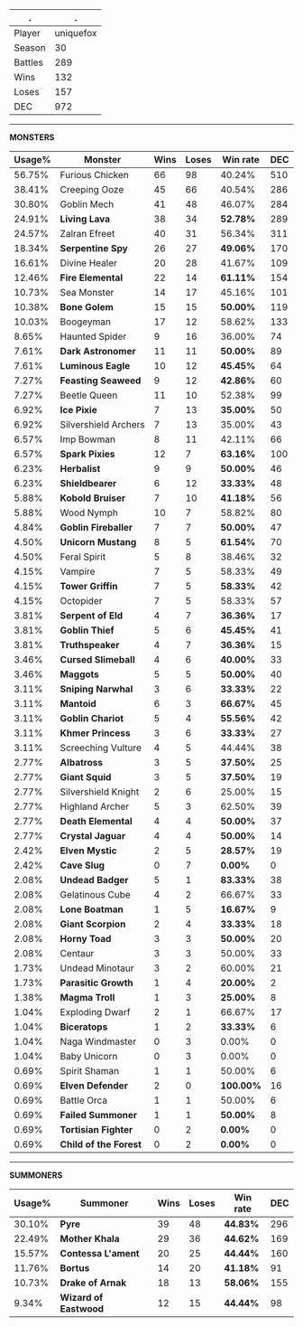 .|.
|-|-
Player|uniquefox
Season|30
Battles|289
Wins|132
Loses|157
DEC|972

---
**MONSTERS**

Usage%|Monster|Wins|Loses|Win rate|DEC|
-|-|-|-|-|-|
56.75%|Furious Chicken|66|98|40.24%|510|
38.41%|Creeping Ooze|45|66|40.54%|286|
30.80%|Goblin Mech|41|48|46.07%|284|
24.91%|**Living Lava**|38|34|**52.78%**|289|
24.57%|Zalran Efreet|40|31|56.34%|311|
18.34%|**Serpentine Spy**|26|27|**49.06%**|170|
16.61%|Divine Healer|20|28|41.67%|109|
12.46%|**Fire Elemental**|22|14|**61.11%**|154|
10.73%|Sea Monster|14|17|45.16%|101|
10.38%|**Bone Golem**|15|15|**50.00%**|119|
10.03%|Boogeyman|17|12|58.62%|133|
8.65%|Haunted Spider|9|16|36.00%|74|
7.61%|**Dark Astronomer**|11|11|**50.00%**|89|
7.61%|**Luminous Eagle**|10|12|**45.45%**|64|
7.27%|**Feasting Seaweed**|9|12|**42.86%**|60|
7.27%|Beetle Queen|11|10|52.38%|99|
6.92%|**Ice Pixie**|7|13|**35.00%**|50|
6.92%|Silvershield Archers|7|13|35.00%|43|
6.57%|Imp Bowman|8|11|42.11%|66|
6.57%|**Spark Pixies**|12|7|**63.16%**|100|
6.23%|**Herbalist**|9|9|**50.00%**|46|
6.23%|**Shieldbearer**|6|12|**33.33%**|48|
5.88%|**Kobold Bruiser**|7|10|**41.18%**|56|
5.88%|Wood Nymph|10|7|58.82%|80|
4.84%|**Goblin Fireballer**|7|7|**50.00%**|47|
4.50%|**Unicorn Mustang**|8|5|**61.54%**|70|
4.50%|Feral Spirit|5|8|38.46%|32|
4.15%|Vampire|7|5|58.33%|49|
4.15%|**Tower Griffin**|7|5|**58.33%**|42|
4.15%|Octopider|7|5|58.33%|57|
3.81%|**Serpent of Eld**|4|7|**36.36%**|17|
3.81%|**Goblin Thief**|5|6|**45.45%**|41|
3.81%|**Truthspeaker**|4|7|**36.36%**|15|
3.46%|**Cursed Slimeball**|4|6|**40.00%**|33|
3.46%|**Maggots**|5|5|**50.00%**|40|
3.11%|**Sniping Narwhal**|3|6|**33.33%**|22|
3.11%|**Mantoid**|6|3|**66.67%**|45|
3.11%|**Goblin Chariot**|5|4|**55.56%**|42|
3.11%|**Khmer Princess**|3|6|**33.33%**|27|
3.11%|Screeching Vulture|4|5|44.44%|38|
2.77%|**Albatross**|3|5|**37.50%**|25|
2.77%|**Giant Squid**|3|5|**37.50%**|19|
2.77%|Silvershield Knight|2|6|25.00%|15|
2.77%|Highland Archer|5|3|62.50%|39|
2.77%|**Death Elemental**|4|4|**50.00%**|37|
2.77%|**Crystal Jaguar**|4|4|**50.00%**|14|
2.42%|**Elven Mystic**|2|5|**28.57%**|19|
2.42%|**Cave Slug**|0|7|**0.00%**|0|
2.08%|**Undead Badger**|5|1|**83.33%**|38|
2.08%|Gelatinous Cube|4|2|66.67%|33|
2.08%|**Lone Boatman**|1|5|**16.67%**|9|
2.08%|**Giant Scorpion**|2|4|**33.33%**|18|
2.08%|**Horny Toad**|3|3|**50.00%**|20|
2.08%|Centaur|3|3|50.00%|33|
1.73%|Undead Minotaur|3|2|60.00%|21|
1.73%|**Parasitic Growth**|1|4|**20.00%**|2|
1.38%|**Magma Troll**|1|3|**25.00%**|8|
1.04%|Exploding Dwarf|2|1|66.67%|17|
1.04%|**Biceratops**|1|2|**33.33%**|6|
1.04%|Naga Windmaster|0|3|0.00%|0|
1.04%|Baby Unicorn|0|3|0.00%|0|
0.69%|Spirit Shaman|1|1|50.00%|6|
0.69%|**Elven Defender**|2|0|**100.00%**|16|
0.69%|Battle Orca|1|1|50.00%|6|
0.69%|**Failed Summoner**|1|1|**50.00%**|8|
0.69%|**Tortisian Fighter**|0|2|**0.00%**|0|
0.69%|**Child of the Forest**|0|2|**0.00%**|0|

---
**SUMMONERS**

Usage%|Summoner|Wins|Loses|Win rate|DEC|
-|-|-|-|-|-|
30.10%|**Pyre**|39|48|**44.83%**|296|
22.49%|**Mother Khala**|29|36|**44.62%**|169|
15.57%|**Contessa L'ament**|20|25|**44.44%**|160|
11.76%|**Bortus**|14|20|**41.18%**|91|
10.73%|**Drake of Arnak**|18|13|**58.06%**|155|
9.34%|**Wizard of Eastwood**|12|15|**44.44%**|98|
